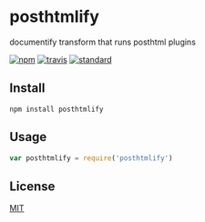 # posthtmlify

documentify transform that runs posthtml plugins

[![npm][npm-image]][npm-url]
[![travis][travis-image]][travis-url]
[![standard][standard-image]][standard-url]

[npm-image]: https://img.shields.io/npm/v/posthtmlify.svg?style=flat-square
[npm-url]: https://www.npmjs.com/package/posthtmlify
[travis-image]: https://img.shields.io/travis/goto-bus-stop/posthtmlify.svg?style=flat-square
[travis-url]: https://travis-ci.org/goto-bus-stop/posthtmlify
[standard-image]: https://img.shields.io/badge/code%20style-standard-brightgreen.svg?style=flat-square
[standard-url]: http://npm.im/standard

## Install

```
npm install posthtmlify
```

## Usage

```js
var posthtmlify = require('posthtmlify')
```

## License

[MIT](LICENSE.md)
